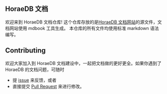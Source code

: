 ## HoraeDB 文档

欢迎来到 HoraeDB 文档仓库!
这个仓库存放的是[HoraeDB 文档网站](https://apache.github.io/incubator-horaedb-docs/)的源文件，文档网站使用 mdbook 工具生成。
本仓库的所有文件均使用标准 markdown 语法编写。

## Contributing

欢迎大家加入到 HoraeDB 文档建设中，一起把文档做的更好更全。如果你遇到了 HoraeDB 的文档问题，可随时

- 提 [issue](https://github.com/apache/incubator-horaedb-docs/issues) 来反馈，或者
- 直接提交 [Pull Request](https://github.com/apache/incubator-horaedb-docs/pulls) 来进行修改。
